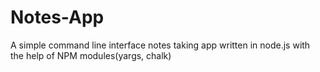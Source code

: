 # Notes-App
A simple command line interface notes taking app written in node.js with the help of NPM modules(yargs, chalk)

